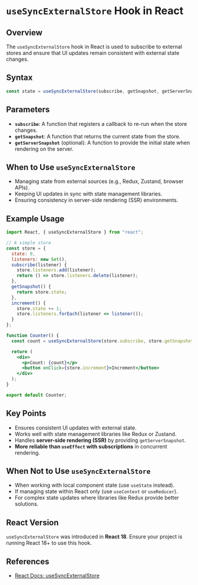 # `useSyncExternalStore` Hook in React

## Overview
The `useSyncExternalStore` hook in React is used to subscribe to external stores and ensure that UI updates remain consistent with external state changes.

## Syntax
```jsx
const state = useSyncExternalStore(subscribe, getSnapshot, getServerSnapshot?);
```

## Parameters
- **`subscribe`**: A function that registers a callback to re-run when the store changes.
- **`getSnapshot`**: A function that returns the current state from the store.
- **`getServerSnapshot`** (optional): A function to provide the initial state when rendering on the server.

## When to Use `useSyncExternalStore`
- Managing state from external sources (e.g., Redux, Zustand, browser APIs).
- Keeping UI updates in sync with state management libraries.
- Ensuring consistency in server-side rendering (SSR) environments.

## Example Usage
```jsx
import React, { useSyncExternalStore } from "react";

// A simple store
const store = {
  state: 0,
  listeners: new Set(),
  subscribe(listener) {
    store.listeners.add(listener);
    return () => store.listeners.delete(listener);
  },
  getSnapshot() {
    return store.state;
  },
  increment() {
    store.state += 1;
    store.listeners.forEach(listener => listener());
  }
};

function Counter() {
  const count = useSyncExternalStore(store.subscribe, store.getSnapshot);

  return (
    <div>
      <p>Count: {count}</p>
      <button onClick={store.increment}>Increment</button>
    </div>
  );
}

export default Counter;
```

## Key Points
- Ensures consistent UI updates with external state.
- Works well with state management libraries like Redux or Zustand.
- Handles **server-side rendering (SSR)** by providing `getServerSnapshot`.
- **More reliable than `useEffect` with subscriptions** in concurrent rendering.

## When Not to Use `useSyncExternalStore`
- When working with local component state (use `useState` instead).
- If managing state within React only (use `useContext` or `useReducer`).
- For complex state updates where libraries like Redux provide better solutions.

## React Version
`useSyncExternalStore` was introduced in **React 18**. Ensure your project is running React 18+ to use this hook.

## References
- [React Docs: useSyncExternalStore](https://react.dev/reference/react/useSyncExternalStore)
